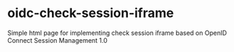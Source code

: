 # oidc-check-session-iframe
Simple html page for implementing check session iframe based on OpenID Connect Session Management 1.0
